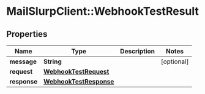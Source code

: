 # MailSlurpClient::WebhookTestResult

## Properties
Name | Type | Description | Notes
------------ | ------------- | ------------- | -------------
**message** | **String** |  | [optional] 
**request** | [**WebhookTestRequest**](WebhookTestRequest.md) |  | 
**response** | [**WebhookTestResponse**](WebhookTestResponse.md) |  | 


